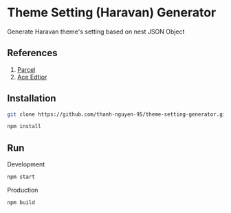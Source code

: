 # Theme Setting (Haravan) Generator
Generate Haravan theme's setting based on nest JSON Object
## References
1. [Parcel](https://parceljs.org/)
2. [Ace Edtior](https://ace.c9.io/)
## Installation
```bash
git clone https://github.com/thanh-nguyen-95/theme-setting-generator.git
```

```bash
npm install
```
## Run
Development
```bash
npm start
```
Production
```bash
npm build
```
